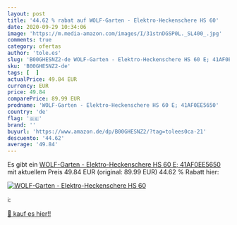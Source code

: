 ```yaml
---
layout: post
title: '44.62 % rabat auf WOLF-Garten - Elektro-Heckenschere HS 60'
date: 2020-09-29 10:34:06
image: 'https://m.media-amazon.com/images/I/31stnDGSP0L._SL400_.jpg'
comments: true
category: ofertas
author: 'tole.es'
slug: 'B00GHESNZ2-de WOLF-Garten - Elektro-Heckenschere HS 60 E; 41AF0EE5650'
sku: 'B00GHESNZ2-de'
tags: [  ]
actualPrice: 49.84 EUR
currency: EUR
price: 49.84
comparePrice: 89.99 EUR
prodname: 'WOLF-Garten - Elektro-Heckenschere HS 60 E; 41AF0EE5650'
country: 'de'
flag: '🇩🇪'
brand: ''
buyurl: 'https://www.amazon.de/dp/B00GHESNZ2/?tag=tolees0ca-21'
descuento: '44.62'
average: '49.84'
---
```


Es gibt ein [WOLF-Garten - Elektro-Heckenschere HS 60 E; 41AF0EE5650](https://www.amazon.de/dp/B00GHESNZ2/?tag=tolees0ca-21) mit aktuellem Preis 49.84 EUR (original: 89.99 EUR) 44.62 % Rabatt hier:

[![WOLF-Garten - Elektro-Heckenschere HS 60](https://m.media-amazon.com/images/I/31stnDGSP0L._SL400_.jpg)](https://www.amazon.de/dp/B00GHESNZ2/?tag=tolees0ca-21)

ℹ️:


[🛒 kauf es hier!!](https://www.amazon.de/dp/B00GHESNZ2/?tag=tolees0ca-21)
